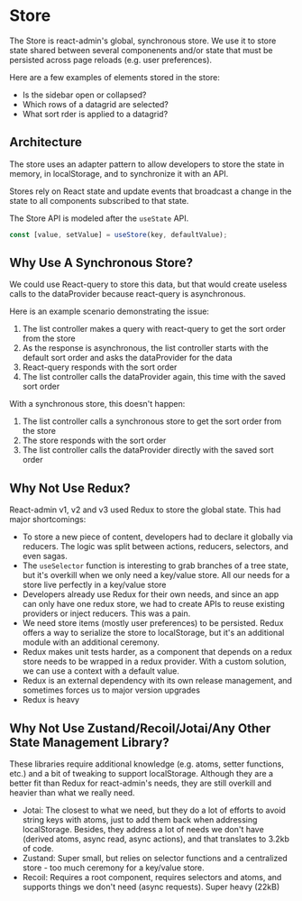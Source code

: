 # Store

The Store is react-admin's global, synchronous store. We use it to store state shared between several componenents and/or state that must be persisted across page reloads (e.g. user preferences).

Here are a few examples of elements stored in the store:

- Is the sidebar open or collapsed?
- Which rows of a datagrid are selected?
- What sort rder is applied to a datagrid?

## Architecture

The store uses an adapter pattern to allow developers to store the state in memory, in localStorage, and to synchronize it with an API.

Stores rely on React state and update events that broadcast a change in the state to all components subscribed to that state.

The Store API is modeled after the `useState` API.

```jsx
const [value, setValue] = useStore(key, defaultValue);
```

## Why Use A Synchronous Store?

We could use React-query to store this data, but that would create useless calls to the dataProvider because react-query is asynchronous.

Here is an example scenario demonstrating the issue:

1. The list controller makes a query with react-query to get the sort order from the store
2. As the response is asynchronous, the list controller starts with the default sort order and asks the dataProvider for the data
3. React-query responds with the sort order
4. The list controller calls the dataProvider again, this time with the saved sort order

With a synchronous store, this doesn't happen:

1. The list controller calls a synchronous store to get the sort order from the store
2. The store responds with the sort order
3. The list controller calls the dataProvider directly with the saved sort order

## Why Not Use Redux?

React-admin v1, v2 and v3 used Redux to store the global state. This had major shortcomings:

- To store a new piece of content, developers had to declare it globally via reducers. The logic was split between actions, reducers, selectors, and even sagas.
- The `useSelector` function is interesting to grab branches of a tree state, but it's overkill when we only need a key/value store. All our needs for a store live perfectly in a key/value store
- Developers already use Redux for their own needs, and since an app can only have one redux store, we had to create APIs to reuse existing providers or inject reducers. This was a pain.
- We need store items (mostly user preferences) to be persisted. Redux offers a way to serialize the store to localStorage, but it's an additional module with an additional ceremony.
- Redux makes unit tests harder, as a component that depends on a redux store needs to be wrapped in a redux provider. With a custom solution, we can use a context with a default value.
- Redux is an external dependency with its own release management, and sometimes forces us to major version upgrades
- Redux is heavy

## Why Not Use Zustand/Recoil/Jotai/Any Other State Management Library?

These libraries require additional knowledge (e.g. atoms, setter functions, etc.) and a bit of tweaking to support localStorage. Although they are a better fit than Redux for react-admin's needs, they are still overkill and heavier than what we really need.

- Jotai: The closest to what we need, but they do a lot of efforts to avoid string keys with atoms, just to add them back when addressing localStorage. Besides, they address a lot of needs we don't have (derived atoms, async read, async actions), and that translates to 3.2kb of code.
- Zustand: Super small, but relies on selector functions and a centralized store - too much ceremony for a key/value store. 
- Recoil: Requires a root component, requires selectors and atoms, and supports things we don't need (async requests). Super heavy (22kB)